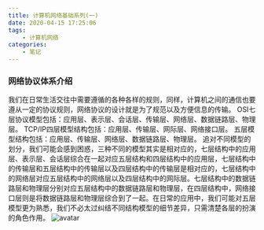 ```yaml
---
title: 计算机网络基础系列(一)
date: 2020-04-15 17:25:06
tags:
    - 计算机网络
categories:
    - 笔记
---
```


### 网络协议体系介绍

我们在日常生活交往中需要遵循的各种各样的规则，同样，计算机之间的通信也要遵从一定的协议规则，网络协议的设计就是为了规范以及方便信息的传输。
OSI七层协议模型包括：应用层、表示层、会话层、传输层、网络层、数据链路层、物理层。
TCP/IP四层模型结构包括：应用层、传输层、网际层、网络接口层。
五层模型结构包括：应用层、传输层、网络层、数据链路层、物理层。
追对不同模型的划分，我们可能会感到困惑，三种不同的模型其实是相对应的，七层结构中的应用层、表示层、会话层综合在一起对应五层结构和四层结构中的应用层，七层结构中的传输层和五层结构中的传输层以及四层结构中的传输层是相对应的，七层结构中的网络层对应五层结构中的网络层以及四层结构中的网际层。七层结构中的数据链路层和物理层分别对应五层结构中的数据链路层和物理层，在四层结构中，网络接口层则是将数据链路层和物理层综合到了一起。在日常的应用中，我们可能对五层模型更为熟悉，我们不必太过纠结不同结构模型的细节差异，只需清楚各层的扮演的角色作用。
![avatar](https://wx4.sinaimg.cn/mw690/90a798afly1gdvqe582pbj208m03ugms.jpg)